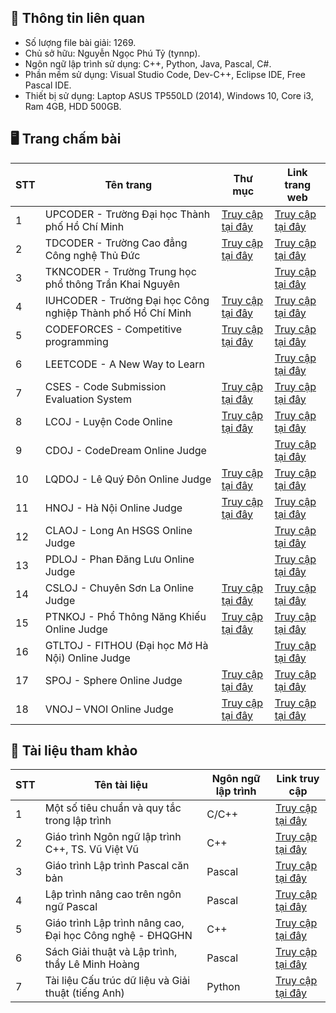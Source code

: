 ## 📑 Thông tin liên quan
- Số lượng file bài giải: 1269.
- Chủ sở hữu: Nguyễn Ngọc Phú Tỷ (tynnp).
- Ngôn ngữ lập trình sử dụng: C++, Python, Java, Pascal, C#.
- Phần mềm sử dụng: Visual Studio Code, Dev-C++, Eclipse IDE, Free Pascal IDE.
- Thiết bị sử dụng: Laptop ASUS TP550LD (2014), Windows 10, Core i3, Ram 4GB, HDD 500GB.

## 🖥️ Trang chấm bài
| STT | Tên trang | Thư mục | Link trang web |
| --- | --------- | ------- | -------------- |
| 1 | UPCODER - Trường Đại học Thành phố Hồ Chí Minh | [Truy cập tại đây](https://github.com/tynnp/practice/tree/main/UPCODER) | [Truy cập tại đây](http://upcoder.xyz/) |
| 2 | TDCODER - Trường Cao đẳng Công nghệ Thủ Đức | [Truy cập tại đây](https://github.com/tynnp/practice/tree/main/TDCODER) | [Truy cập tại đây](http://tdc.upcoder.xyz/) |
| 3 | TKNCODER - Trường Trung học phổ thông Trần Khai Nguyên | | [Truy cập tại đây](http://tkncoder.net/) |
| 4 | IUHCODER - Trường Đại học Công nghiệp Thành phố Hồ Chí Minh | [Truy cập tại đây](https://github.com/tynnp/practice/tree/main/IUHCODER) | [Truy cập tại đây](https://oj.iuhcoder.com/) |
| 5 | CODEFORCES - Competitive programming | [Truy cập tại đây](https://github.com/tynnp/practice/tree/main/CODEFORCES) | [Truy cập tại đây](https://codeforces.com/) |
| 6 | LEETCODE - A New Way to Learn | | [Truy cập tại đây](https://leetcode.com/) |
| 7 | CSES - Code Submission Evaluation System | [Truy cập tại đây](https://github.com/tynnp/practice/tree/main/CSES) | [Truy cập tại đây](https://cses.fi/) |
| 8 | LCOJ - Luyện Code Online| [Truy cập tại đây](https://github.com/tynnp/practice/tree/main/ONLINE%20JUDGE/LCOJ) | [Truy cập tại đây](https://luyencode.net/) |
| 9 | CDOJ - CodeDream Online Judge| | [Truy cập tại đây](https://oj.codedream.edu.vn/) |
| 10 | LQDOJ - Lê Quý Đôn Online Judge | [Truy cập tại đây](https://github.com/tynnp/practice/tree/main/ONLINE%20JUDGE/LQDOJ) | [Truy cập tại đây](https://lqdoj.edu.vn/) |
| 11 | HNOJ - Hà Nội Online Judge | [Truy cập tại đây](https://github.com/tynnp/practice/tree/main/ONLINE%20JUDGE/HNOJ) | [Truy cập tại đây](https://hnoj.edu.vn/) |
| 12 | CLAOJ - Long An HSGS Online Judge | | [Truy cập tại đây](https://claoj.edu.vn/) |
| 13 | PDLOJ - Phan Đăng Lưu Online Judge | | [Truy cập tại đây](http://phandangluu.online/) |
| 14 | CSLOJ - Chuyên Sơn La Online Judge | [Truy cập tại đây](https://github.com/tynnp/practice/tree/main/ONLINE%20JUDGE/CSLOJ) | [Truy cập tại đây](http://csloj.ddns.net/)
| 15 | PTNKOJ - Phổ Thông Năng Khiếu Online Judge | [Truy cập tại đây](https://github.com/tynnp/practice/tree/main/ONLINE%20JUDGE/PTNKOJ) | [Truy cập tại đây](http://ptnkoj.com/) |
| 16 | GTLTOJ - FITHOU (Đại học Mở Hà Nội) Online Judge | | [Truy cập tại đây](https://olp.hou.edu.vn/) |
| 17 | SPOJ - Sphere Online Judge | [Truy cập tại đây](https://github.com/tynnp/practice/tree/main/ONLINE%20JUDGE/SPOJ) | [Truy cập tại đây](https://www.spoj.com/) |
| 18 | VNOJ – VNOI Online Judge | [Truy cập tại đây](https://github.com/tynnp/practice/tree/main/ONLINE%20JUDGE/VNOJ) | [Truy cập tại đây](https://oj.vnoi.info/) |

## 📖 Tài liệu tham khảo
| STT | Tên tài liệu | Ngôn ngữ lập trình | Link truy cập |
| --- | ------------ | ------------------ | ------------- |
| 1 | Một số tiêu chuẩn và quy tắc trong lập trình | C/C++ | [Truy cập tại đây](https://drive.google.com/file/d/1FT-mRXZp9MxwrRVJgp7JliGQ2LeXghqQ/view?usp=drive_link) |
| 2 | Giáo trình Ngôn ngữ lập trình C++, TS. Vũ Việt Vũ | C++ | [Truy cập tại đây](https://drive.google.com/file/d/1irk1Zmyggyqnet68xD19pWMtEGtoJ-8S/view?usp=drive_link) |
| 3 | Giáo trình Lập trình Pascal căn bản | Pascal | [Truy cập tại đây](https://drive.google.com/file/d/1kTKOl0WyELjz3CaCaYPqdeCCukmxp1ZS/view?usp=drive_link) |
| 4 | Lập trình nâng cao trên ngôn ngữ Pascal | Pascal | [Truy cập tại đây](https://drive.google.com/file/d/1UGS2blij3ckfGVV8oRZGrig2HrghVXhF/view?usp=drive_link) |
| 5 | Giáo trình Lập trình nâng cao, Đại học Công nghệ - ĐHQGHN | C++ | [Truy cập tại đây](https://drive.google.com/file/d/1ryjaKFNL0EkQvhu8S5TuKqResflmkqdf/view?usp=drive_link) |
| 6 | Sách Giải thuật và Lập trình, thầy Lê Minh Hoàng | Pascal | [Truy cập tại đây](https://drive.google.com/file/d/1KFlo3yf20CgijqOF_ipvKquQS-OFT_j5/view?usp=drive_link) |
| 7 | Tài liệu Cấu trúc dữ liệu và Giải thuật (tiếng Anh) | Python | [Truy cập tại đây](https://drive.google.com/file/d/138uYTcWdgXKOEqF_8rw14y03szUDjmlD/view?usp=drive_link) |
